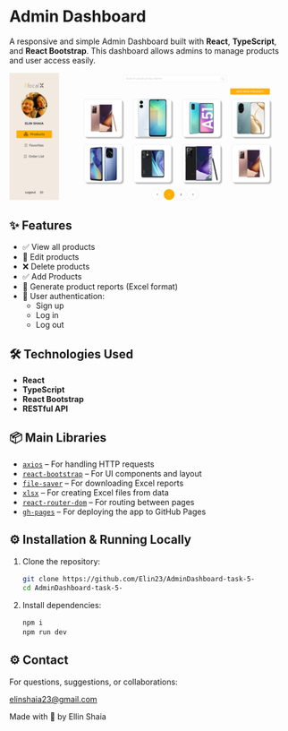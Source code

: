 # Admin Dashboard

A responsive and simple Admin Dashboard built with **React**, **TypeScript**, and **React Bootstrap**. This dashboard allows admins to manage products and user access easily.

![Dashboard Screenshot](./public/assets/imgs/dashboard-preview.png) 

## ✨ Features

- ✅ View all products
- 📝 Edit products
- ❌ Delete products
- ✅ Add Products
- 📄 Generate product reports (Excel format)
- 🔐 User authentication:
  - Sign up
  - Log in
  - Log out

## 🛠️ Technologies Used

- **React**
- **TypeScript**
- **React Bootstrap**
- **RESTful API**

## 📦 Main Libraries

- [`axios`](https://www.npmjs.com/package/axios) – For handling HTTP requests  
- [`react-bootstrap`](https://react-bootstrap.github.io/) – For UI components and layout  
- [`file-saver`](https://www.npmjs.com/package/file-saver) – For downloading Excel reports  
- [`xlsx`](https://www.npmjs.com/package/xlsx) – For creating Excel files from data  
- [`react-router-dom`](https://www.npmjs.com/package/react-router-dom) – For routing between pages  
- [`gh-pages`](https://www.npmjs.com/package/gh-pages) – For deploying the app to GitHub Pages  


## ⚙️ Installation & Running Locally

1. Clone the repository:

   ```bash
   git clone https://github.com/Elin23/AdminDashboard-task-5-
   cd AdminDashboard-task-5-
2. Install dependencies:
   ```bash
   npm i
   npm run dev

## ⚙️ Contact
For questions, suggestions, or collaborations:

elinshaia23@gmail.com

Made with 💙 by Ellin Shaia
